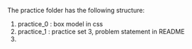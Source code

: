 The practice folder has the following structure:
1. practice_0 : box model in css
2. practice_1 : practice set 3, problem statement in README
3. 